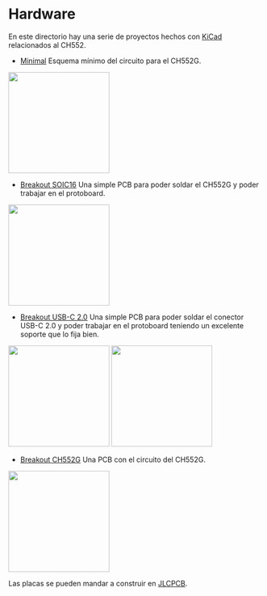 # Hardware

En este directorio hay una serie de proyectos hechos con [KiCad](https://www.kicad.org) relacionados al CH552.

- [Minimal](https://github.com/nstrappazzonc/CH552/tree/main/hdw/minimal) Esquema mínimo del circuito para el CH552G.

<img src="https://github.com/nstrappazzonc/CH552/blob/main/assets/minimal_schematic.jpg?raw=true" width="200px">

- [Breakout SOIC16](https://github.com/nstrappazzonc/CH552/tree/main/hdw/SOIC16) Una simple PCB para poder soldar el CH552G y poder trabajar en el protoboard.

<img src="https://github.com/nstrappazzonc/CH552/blob/main/assets/hdw/soic16/SOIC16.png?raw=true" width="200px">

- [Breakout USB-C 2.0](https://github.com/nstrappazzonc/CH552/tree/main/hdw/USBC2) Una simple PCB para poder soldar el conector USB-C 2.0 y poder trabajar en el protoboard teniendo un excelente soporte que lo fija bien.

<img src="https://github.com/nstrappazzonc/CH552/blob/main/assets/hdw/usbc2/usbc2_01.png?raw=true" width="200px">

<img src="https://github.com/nstrappazzonc/CH552/blob/main/assets/hdw/usbc2/usbc2_02.png?raw=true" width="200px">

- [Breakout CH552G](https://github.com/nstrappazzonc/CH552/tree/main/hdw/CH552G) Una PCB con el circuito del CH552G.

<img src="https://github.com/nstrappazzonc/CH552/blob/main/assets/hdw/ch552g/ch552.png?raw=true" width="200px">

Las placas se pueden mandar a construir en [JLCPCB](https://jlcpcb.com).
